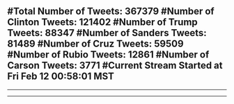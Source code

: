 #Total Number of Tweets: 367379 
#Number of Clinton Tweets: 121402
#Number of Trump Tweets: 88347
#Number of Sanders Tweets: 81489
#Number of Cruz Tweets: 59509
#Number of Rubio Tweets: 12861
#Number of Carson Tweets: 3771
#Current Stream Started at Fri Feb 12 00:58:01 MST
---
---
---

